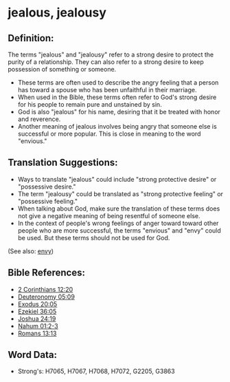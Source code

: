 # jealous, jealousy #

## Definition: ##

The terms "jealous" and "jealousy" refer to a strong desire to protect the purity of a relationship. They can also refer to a strong desire to keep possession of something or someone.

* These terms are often used to describe the angry feeling that a person has toward a spouse who has been unfaithful in their marriage.
* When used in the Bible, these terms often refer to God's strong desire for his people to remain pure and unstained by sin.
* God is also "jealous" for his name, desiring that it be treated with honor and reverence.
* Another meaning of jealous involves being angry that someone else is successful or more popular. This is close in meaning to the word "envious."

## Translation Suggestions: ##

* Ways to translate "jealous" could include "strong protective desire" or "possessive desire." 
* The term "jealousy" could be translated as "strong protective feeling" or "possessive feeling."
* When talking about God, make sure the translation of these terms does not give a negative meaning of being resentful of someone else.
* In the context of people's wrong feelings of anger toward toward other people who are more successful, the terms "envious" and "envy" could be used. But these terms should not be used for God.

(See also: [envy](../other/envy.md))

## Bible References: ##

* [2 Corinthians 12:20](rc://en/tn/help/2co/12/20)
* [Deuteronomy 05:09](rc://en/tn/help/deu/05/09)
* [Exodus 20:05](rc://en/tn/help/exo/20/05)
* [Ezekiel 36:05](rc://en/tn/help/ezk/36/05)
* [Joshua 24:19](rc://en/tn/help/jos/24/19)
* [Nahum 01:2-3](rc://en/tn/help/nam/01/02)
* [Romans 13:13](rc://en/tn/help/rom/13/13)

## Word Data: ##

* Strong's: H7065, H7067, H7068, H7072, G2205, G3863
